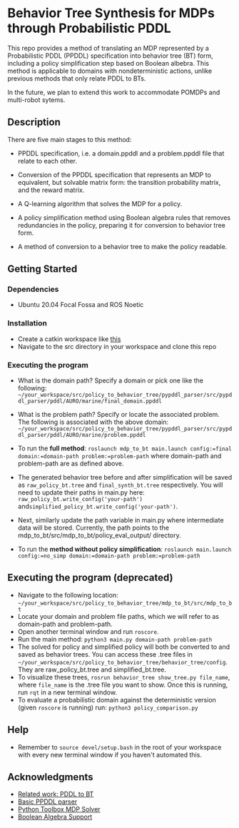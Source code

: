 # Behavior Tree Synthesis for MDPs through Probabilistic PDDL 

This repo provides a method of translating an MDP represented by a Probabilistic PDDL (PPDDL) specification into behavior tree (BT) form, including a policy simplification step based on Boolean albebra. This method is applicable to domains with nondeterministic actions, unlike previous methods that only relate PDDL to BTs.

In the future, we plan to extend this work to accommodate POMDPs and multi-robot sytems.

## Description

There are five main stages to this method:

* PPDDL specification, i.e. a domain.ppddl and a problem.ppddl file that relate to each other.

* Conversion of the PPDDL specification that represents an MDP to equivalent, but solvable matrix form: the transition probability matrix, and the reward matrix.

* A Q-learning algorithm that solves the MDP for a policy.

* A policy simplification method using Boolean algebra rules that removes redundancies in the policy, preparing it for conversion to behavior tree form.

* A method of conversion to a behavior tree to make the policy readable.

## Getting Started

### Dependencies

* Ubuntu 20.04 Focal Fossa and ROS Noetic

### Installation

* Create a catkin workspace like [this](http://wiki.ros.org/catkin/Tutorials/create_a_workspace)
* Navigate to the src directory in your workspace and clone this repo

### Executing the program 

* What is the domain path? Specify a domain or pick one like the following: ```~/your_workspace/src/policy_to_behavior_tree/pypddl_parser/src/pypddl_parser/pddl/AURO/marine/final_domain.ppddl```

* What is the problem path? Specify or locate the associated problem. The following is associated with the above domain: ```~/your_workspace/src/policy_to_behavior_tree/pypddl_parser/src/pypddl_parser/pddl/AURO/marine/problem.ppddl```

* To run the **full method**: ```roslaunch mdp_to_bt main.launch config:=final domain:=domain-path problem:=problem-path``` where domain-path and problem-path are as defined above.

* The generated behavior tree before and after simplification will be saved as ```raw_policy_bt.tree``` and ```final_synth_bt.tree``` respectively. You will need to update their paths in main.py here: ```raw_policy_bt.write_config('your-path')``` and```simplified_policy_bt.write_config('your-path')```.

* Next, similarly update the path variable in main.py where intermediate data will be stored. Currently, the path points to the mdp_to_bt/src/mdp_to_bt/policy_eval_output/ directory.

* To run the **method without policy simplification**: ```roslaunch main.launch config:=no_simp domain:=domain-path problem:=problem-path```

## Executing the program (deprecated)

* Navigate to the following location: 
```~/your_workspace/src/policy_to_behavior_tree/mdp_to_bt/src/mdp_to_bt```
* Locate your domain and problem file paths, which we will refer to as domain-path and problem-path.
* Open another terminal window and run ```roscore```.
* Run the main method:
```python3 main.py domain-path problem-path```
* The solved for policy and simplified policy will both be converted to and saved as behavior trees. You can access these .tree files in ```~/your_workspace/src/policy_to_behavior_tree/behavior_tree/config```. They are raw_policy_bt.tree and simplified_bt.tree.
* To visualize these trees, ```rosrun behavior_tree show_tree.py file_name```, where ```file_name``` is the .tree file you want to show. Once this is running, run ```rqt``` in a new terminal window.
* To evaluate a probabilistic domain against the deterministic version (given ```roscore``` is running) run:
```python3 policy_comparison.py```

## Help

* Remember to ```source devel/setup.bash``` in the root of your workspace with every new terminal window if you haven't automated this.

## Acknowledgments

* [Related work: PDDL to BT](https://arxiv.org/abs/2101.01964)
* [Basic PPDDL parser](https://github.com/thiagopbueno/pypddl-parser)
* [Python Toolbox MDP Solver](https://pymdptoolbox.readthedocs.io/en/latest/api/mdp.html)
* [Boolean Algebra Support](https://docs.sympy.org/latest/modules/logic.html)






